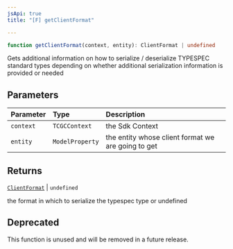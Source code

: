 ```yaml
---
jsApi: true
title: "[F] getClientFormat"

---
```

```ts
function getClientFormat(context, entity): ClientFormat | undefined
```

Gets additional information on how to serialize / deserialize TYPESPEC standard types depending
on whether additional serialization information is provided or needed

## Parameters

| Parameter | Type | Description |
| :------ | :------ | :------ |
| `context` | `TCGCContext` | the Sdk Context |
| `entity` | `ModelProperty` | the entity whose client format we are going to get |

## Returns

[`ClientFormat`](../type-aliases/ClientFormat.md) \| `undefined`

the format in which to serialize the typespec type or undefined

## Deprecated

This function is unused and will be removed in a future release.
